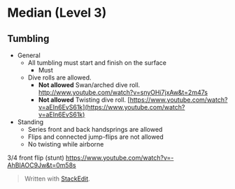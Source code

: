 # Median (Level 3)

## Tumbling

- General
	- All tumbling must start and finish on the surface
		- Must 
	- Dive rolls are allowed. 
		- **Not allowed** Swan/arched dive roll. http://www.youtube.com/watch?v=snyOHi7jxAw&t=2m47s
		- **Not allowed** Twisting dive roll. [https://www.youtube.com/watch?v=aEIn6EvS61k](https://www.youtube.com/watch?v=aEIn6EvS61k)
- Standing
	- Series front and back handsprings are allowed
	- Flips and connected jump-flips are not allowed
	- No twisting while airborne


3/4 front flip (stunt)
https://www.youtube.com/watch?v=-AhBIAOC9Jw&t=0m58s

> Written with [StackEdit](https://stackedit.io/).
<!--stackedit_data:
eyJoaXN0b3J5IjpbMTA3NzgyNzIxOSw5ODk5OTc3MTcsLTEyNT
A0ODkxMzAsLTE1MjQ2ODk3NzksNDU5Njc2MjIzXX0=
-->